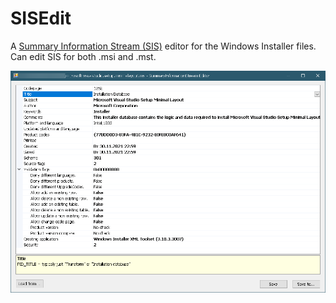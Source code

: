 ﻿# SISEdit

A [Summary Information Stream (SIS)](https://learn.microsoft.com/en-us/windows/win32/msi/summary-information-stream) editor for the Windows Installer files.
Can edit SIS for both .msi and .mst.

![](./image.png)